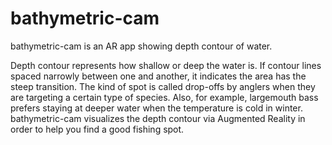 # bathymetric-cam

bathymetric-cam is an AR app showing depth contour of water.

Depth contour represents how shallow or deep the water is.
If contour lines spaced narrowly between one and another, it indicates the area has the steep transition.
The kind of spot is called drop-offs by anglers when they are targeting a certain type of species.
Also, for example, largemouth bass prefers staying at deeper water when the temperature is cold in winter.
bathymetric-cam visualizes the depth contour via Augmented Reality in order to help you find a good fishing spot.
